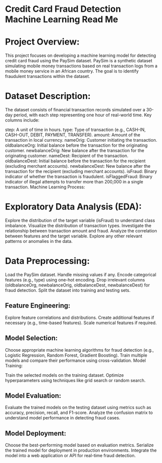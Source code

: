 # Credit Card Fraud Detection Machine Learning Read Me

# Project Overview:

This project focuses on developing a machine learning model for detecting credit card fraud using the PaySim dataset. PaySim is a synthetic dataset simulating mobile money transactions based on real transaction logs from a mobile money service in an African country. The goal is to identify fraudulent transactions within the dataset.

# Dataset Description:

The dataset consists of financial transaction records simulated over a 30-day period, with each step representing one hour of real-world time. Key columns include:

step: A unit of time in hours.
type: Type of transaction (e.g., CASH-IN, CASH-OUT, DEBIT, PAYMENT, TRANSFER).
amount: Amount of the transaction in local currency.
nameOrig: Customer initiating the transaction.
oldbalanceOrg: Initial balance before the transaction for the originating customer.
newbalanceOrig: New balance after the transaction for the originating customer.
nameDest: Recipient of the transaction.
oldbalanceDest: Initial balance before the transaction for the recipient (excluding merchant accounts).
newbalanceDest: New balance after the transaction for the recipient (excluding merchant accounts).
isFraud: Binary indicator of whether the transaction is fraudulent.
isFlaggedFraud: Binary indicator of illegal attempts to transfer more than 200,000 in a single transaction.
Machine Learning Process:

# Exploratory Data Analysis (EDA):

Explore the distribution of the target variable (isFraud) to understand class imbalance.
Visualize the distribution of transaction types.
Investigate the relationship between transaction amount and fraud.
Analyze the correlation between features and the target variable.
Explore any other relevant patterns or anomalies in the data.
# Data Preprocessing:

Load the PaySim dataset.
Handle missing values if any.
Encode categorical features (e.g., type) using one-hot encoding.
Drop irrelevant columns (oldbalanceOrg, newbalanceOrig, oldbalanceDest, newbalanceDest) for fraud detection.
Split the dataset into training and testing sets.

## Feature Engineering:

Explore feature correlations and distributions.
Create additional features if necessary (e.g., time-based features).
Scale numerical features if required.

## Model Selection:

Choose appropriate machine learning algorithms for fraud detection (e.g., Logistic Regression, Random Forest, Gradient Boosting).
Train multiple models and compare their performance using cross-validation.
Model Training:

Train the selected models on the training dataset.
Optimize hyperparameters using techniques like grid search or random search.

## Model Evaluation:

Evaluate the trained models on the testing dataset using metrics such as accuracy, precision, recall, and F1-score.
Analyze the confusion matrix to understand model performance in detecting fraud cases.

## Model Deployment:

Choose the best-performing model based on evaluation metrics.
Serialize the trained model for deployment in production environments.
Integrate the model into a web application or API for real-time fraud detection.
